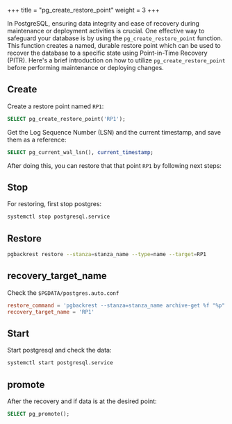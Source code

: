 +++
title = "pg_create_restore_point"
weight = 3
+++

In PostgreSQL, ensuring data integrity and ease of recovery during maintenance
or deployment activities is crucial. One effective way to safeguard your
database is by using the `pg_create_restore_point` function. This function
creates a named, durable restore point which can be used to recover the
database to a specific state using Point-in-Time Recovery (PITR). Here's a
brief introduction on how to utilize `pg_create_restore_point` before performing
maintenance or deploying changes.

## Create

Create a restore point named `RP1`:

```sql
SELECT pg_create_restore_point('RP1');
```

Get the Log Sequence Number (LSN) and the current timestamp, and save them as a
reference:

```sql
SELECT pg_current_wal_lsn(), current_timestamp;
```

After doing this, you can restore that that point `RP1` by following next steps:

## Stop

For restoring, first stop postgres:

```sh
systemctl stop postgresql.service
```

## Restore

```sh
pgbackrest restore --stanza=stanza_name --type=name --target=RP1
```

## recovery_target_name

Check the `$PGDATA/postgres.auto.conf`

```conf
restore_command = 'pgbackrest --stanza=stanza_name archive-get %f "%p"'
recovery_target_name = 'RP1'
```

## Start

Start postgresql and check the data:

```sh
systemctl start postgresql.service
```

## promote

After the recovery and if data is at the desired point:

```sql
SELECT pg_promote();
```
